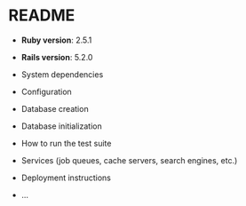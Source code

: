 # README
* **Ruby version**: 2.5.1
* **Rails version**: 5.2.0
* System dependencies

* Configuration

* Database creation

* Database initialization

* How to run the test suite

* Services (job queues, cache servers, search engines, etc.)

* Deployment instructions

* ...
